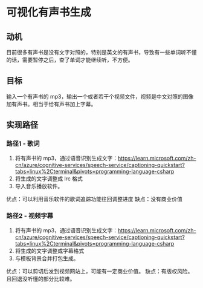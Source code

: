 # 可视化有声书生成

## 动机
目前很多有声书是没有文字对照的，特别是英文的有声书，导致有一些单词听不懂的话，需要暂停之后，查了单词才能继续听，不方便。

## 目标
输入一个有声书的 mp3，输出一个或者若干个视频文件，视频是中文对照的图像加有声书。相当于给有声书加上字幕。

## 实现路径

### 路径1 - 歌词
1. 将有声书的 mp3，通过语音识别生成文字：https://learn.microsoft.com/zh-cn/azure/cognitive-services/speech-service/captioning-quickstart?tabs=linux%2Cterminal&pivots=programming-language-csharp
2. 将生成的文字调整成 lrc 格式
3. 导入音乐播放软件。

优点：可以利用音乐软件的歌词追踪功能往回调整进度
缺点：没有商业价值

### 路径2 - 视频字幕
1. 将有声书的 mp3，通过语音识别生成文字：https://learn.microsoft.com/zh-cn/azure/cognitive-services/speech-service/captioning-quickstart?tabs=linux%2Cterminal&pivots=programming-language-csharp
2. 将生成的文字调整成字幕格式
3. 与模板背景合并打包生成。

优点：可以剪切后发到视频网站上，可能有一定商业价值。
缺点：有版权风险。且回退没听懂的部分比较难。
